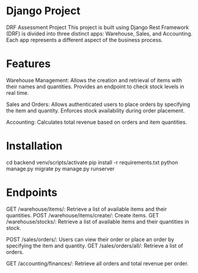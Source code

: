 
# Django Project

DRF Assessment Project
This project is built using Django Rest Framework (DRF) is divided into three distinct apps: Warehouse, Sales, and Accounting. Each app represents a different aspect of the business process.

# Features

Warehouse Management:
Allows the creation and retrieval of items with their names and quantities.
Provides an endpoint to check stock levels in real time.

Sales and Orders:
Allows authenticated users to place orders by specifying the item and quantity.
Enforces stock availability during order placement.

Accounting:
Calculates total revenue based on orders and item quantities.

# Installation

cd backend
venv/scripts/activate
pip install -r requirements.txt
python manage.py migrate
py manage.py runserver


# Endpoints

GET /warehouse/items/: Retrieve a list of available items and their quantities.
POST /warehouse/items/create/: Create items.
GET /warehouse/stocks/: Retrieve a list of available items and their quantities in stock.

POST /sales/orders/: Users can view their order or place an order by specifying the item and quantity.
GET /sales/orders/all/: Retrieve a list of orders.

GET /accounting/finances/: Retrieve all orders and total revenue per order.